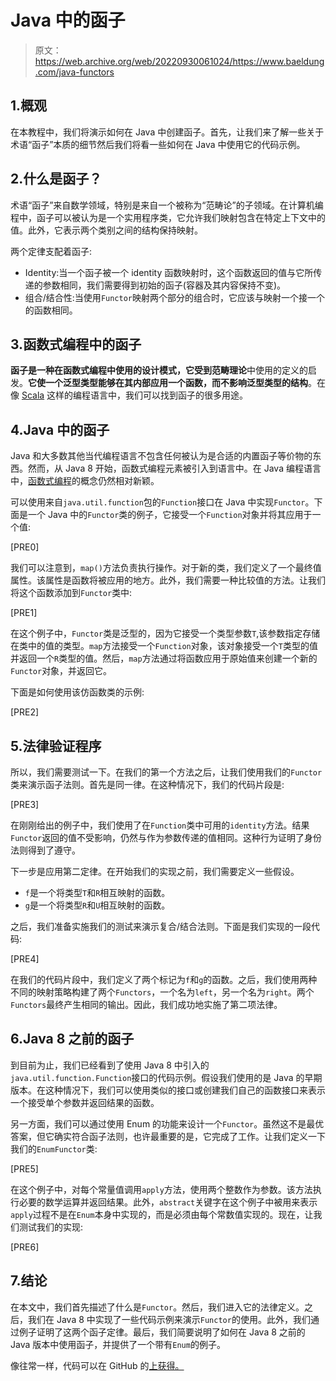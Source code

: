 # Java 中的函子

> 原文：<https://web.archive.org/web/20220930061024/https://www.baeldung.com/java-functors>

## 1.概观

在本教程中，我们将演示如何在 Java 中创建函子。首先，让我们来了解一些关于术语“函子”本质的细节然后我们将看一些如何在 Java 中使用它的代码示例。

## 2.什么是函子？

术语“函子”来自数学领域，特别是来自一个被称为“范畴论”的子领域。在计算机编程中，函子可以被认为是一个实用程序类，它允许我们映射包含在特定上下文中的值。此外，它表示两个类别之间的结构保持映射。

两个定律支配着函子:

*   Identity:当一个函子被一个 identity 函数映射时，这个函数返回的值与它所传递的参数相同，我们需要得到初始的函子(容器及其内容保持不变)。
*   组合/结合性:当使用`Functor`映射两个部分的组合时，它应该与映射一个接一个的函数相同。

## 3.函数式编程中的函子

**函子是一种在函数式编程中使用的设计模式，它受到范畴理论**中使用的定义的启发。**它使一个泛型类型能够在其内部应用一个函数，而不影响泛型类型的结构**。在像 [Scala](/web/20221210082018/https://www.baeldung.com/scala/functors-functional-programming) 这样的编程语言中，我们可以找到函子的很多用途。

## 4.Java 中的函子

Java 和大多数其他当代编程语言不包含任何被认为是合适的内置函子等价物的东西。然而，从 Java 8 开始，函数式编程元素被引入到语言中。在 Java 编程语言中，[函数式编程](/web/20221210082018/https://www.baeldung.com/java-functional-programming)的概念仍然相对新颖。

可以使用来自`java.util.function`包的`Function`接口在 Java 中实现`Functor`。下面是一个 Java 中的`Functor`类的例子，它接受一个`Function`对象并将其应用于一个值:

[PRE0]

我们可以注意到，`map()`方法负责执行操作。对于新的类，我们定义了一个最终值属性。该属性是函数将被应用的地方。此外，我们需要一种比较值的方法。让我们将这个函数添加到`Functor`类中:

[PRE1]

在这个例子中，`Functor`类是泛型的，因为它接受一个类型参数`T`,该参数指定存储在类中的值的类型。`map`方法接受一个`Function`对象，该对象接受一个`T`类型的值并返回一个`R`类型的值。然后，`map`方法通过将函数应用于原始值来创建一个新的`Functor`对象，并返回它。

下面是如何使用该仿函数类的示例:

[PRE2]

## 5.法律验证程序

所以，我们需要测试一下。在我们的第一个方法之后，让我们使用我们的`Functor`类来演示函子法则。首先是同一律。在这种情况下，我们的代码片段是:

[PRE3]

在刚刚给出的例子中，我们使用了在`Function`类中可用的`identity`方法。结果`Functor`返回的值不受影响，仍然与作为参数传递的值相同。这种行为证明了身份法则得到了遵守。

下一步是应用第二定律。在开始我们的实现之前，我们需要定义一些假设。

*   `f`是一个将类型`T`和`R`相互映射的函数。
*   `g`是一个将类型`R`和`U`相互映射的函数。

之后，我们准备实施我们的测试来演示复合/结合法则。下面是我们实现的一段代码:

[PRE4]

在我们的代码片段中，我们定义了两个标记为`f`和`g`的函数。之后，我们使用两种不同的映射策略构建了两个`Functors`，一个名为`left`，另一个名为`right`。两个`Functors`最终产生相同的输出。因此，我们成功地实施了第二项法律。

## 6.Java 8 之前的函子

到目前为止，我们已经看到了使用 Java 8 中引入的`java.util.function.Function`接口的代码示例。假设我们使用的是 Java 的早期版本。在这种情况下，我们可以使用类似的接口或创建我们自己的函数接口来表示一个接受单个参数并返回结果的函数。

另一方面，我们可以通过使用 Enum 的功能来设计一个`Functor`。虽然这不是最优答案，但它确实符合函子法则，也许最重要的是，它完成了工作。让我们定义一下我们的`EnumFunctor`类:

[PRE5]

在这个例子中，对每个常量值调用`apply`方法，使用两个整数作为参数。该方法执行必要的数学运算并返回结果。此外，`abstract`关键字在这个例子中被用来表示`apply`过程不是在`Enum`本身中实现的，而是必须由每个常数值实现的。现在，让我们测试我们的实现:

[PRE6]

## 7.结论

在本文中，我们首先描述了什么是`Functor`。然后，我们进入它的法律定义。之后，我们在 Java 8 中实现了一些代码示例来演示`Functor`的使用。此外，我们通过例子证明了这两个函子定律。最后，我们简要说明了如何在 Java 8 之前的 Java 版本中使用函子，并提供了一个带有`Enum`的例子。

像往常一样，代码可以在 GitHub 的[上获得。](https://web.archive.org/web/20221210082018/https://github.com/eugenp/tutorials/tree/master/core-java-modules/core-java-functional)